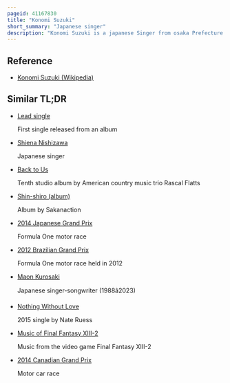 ```yaml
---
pageid: 41167830
title: "Konomi Suzuki"
short_summary: "Japanese singer"
description: "Konomi Suzuki is a japanese Singer from osaka Prefecture who is affiliated with sony Music and Kadokawa. After winning the Animax All-Japan Anisong Grand Prix in 2011, she made her Debut in 2012 with the Release of her first single 'Choir Jail', which peaked at 34 on the Oricon Charts ; the Title Track of which was used as the Opening Theme to the anime Television Series Dusk Maiden of Amnesia. She released her first album 17, in 2014, two Albums in 2015, and a further Album Lead, in 2016."
---
```


## Reference

- [Konomi Suzuki (Wikipedia)](https://en.wikipedia.org/?curid=41167830)

## Similar TL;DR

- [Lead single](/tldr/en/lead-single)

  First single released from an album

- [Shiena Nishizawa](/tldr/en/shiena-nishizawa)

  Japanese singer

- [Back to Us](/tldr/en/back-to-us)

  Tenth studio album by American country music trio Rascal Flatts

- [Shin-shiro (album)](/tldr/en/shin-shiro-album)

  Album by Sakanaction

- [2014 Japanese Grand Prix](/tldr/en/2014-japanese-grand-prix)

  Formula One motor race

- [2012 Brazilian Grand Prix](/tldr/en/2012-brazilian-grand-prix)

  Formula One motor race held in 2012

- [Maon Kurosaki](/tldr/en/maon-kurosaki)

  Japanese singer-songwriter (1988â2023)

- [Nothing Without Love](/tldr/en/nothing-without-love)

  2015 single by Nate Ruess

- [Music of Final Fantasy XIII-2](/tldr/en/music-of-final-fantasy-xiii-2)

  Music from the video game Final Fantasy XIII-2

- [2014 Canadian Grand Prix](/tldr/en/2014-canadian-grand-prix)

  Motor car race

